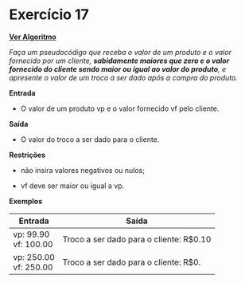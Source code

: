 # Exercício 17
[**Ver Algoritmo**](Algoritmo17.md)

*Faça um pseudocódigo que receba o valor de um produto e o valor fornecido por um cliente, **sabidamente maiores que zero e o valor fornecido do cliente sendo 
maior ou igual ao valor do produto**, e apresente o valor de um troco a ser dado após a compra do produto.*

**Entrada**

- O valor de um produto vp e o valor fornecido vf pelo cliente.

**Saída**

- O valor do troco a ser dado para o cliente.

**Restrições**

- não insira valores negativos ou nulos;

- vf deve ser maior ou igual a vp.

**Exemplos**

|Entrada| Saída|
|-|-|
|vp: 99.90 <br>vf: 100.00| Troco a ser dado para o cliente: R$0.10|
|vp: 250.00 <br> vf: 250.00| Troco a ser dado para o cliente: R$0.|
